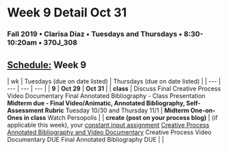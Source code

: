 # Week 9 Detail Oct 31

### Fall 2019 • Clarisa Diaz • Tuesdays and Thursdays • 8:30-10:20am • 370J_308

## [Schedule:](./) Week 9

| wk | Tuesdays \(due on date listed\) | Thursdays \(due on date listed\) |
| --- | --- | --- | --- |
| **9** | **Oct 29** | **Oct 31** |
| **class** | Discuss Final Creative Process Video Documentary Final Annotated Bibliography - Class Presentation  **Midterm due - Final Video/Animatic, Annotated Bibliography, Self-Assessment Rubric**  Tuesday 10/30 and Thursday 11/1   |  **Midterm One-on-Ones in class**  Watch Persopolis  |
| **create \(post on your process blog\)** |  \(if applicable this week\), your [constant input assignment](constant-input-or-output.md)  [Creative Process Annotated Bibliography and Video Documentary](creative-process-annotated-bibliography-and-video-documentary.md) Creative Process Video Documentary DUE Final Annotated Bibliography DUE | |

